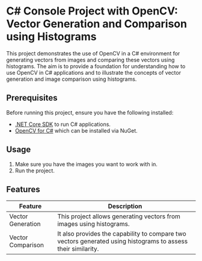 # C# Console Project with OpenCV: Vector Generation and Comparison using Histograms

This project demonstrates the use of OpenCV in a C# environment for generating vectors from images and comparing these vectors using histograms. The aim is to provide a foundation for understanding how to use OpenCV in C# applications and to illustrate the concepts of vector generation and image comparison using histograms.

## Prerequisites

Before running this project, ensure you have the following installed:

- [.NET Core SDK](https://dotnet.microsoft.com/download) to run C# applications.
- [OpenCV for C#](https://opencv.org/) which can be installed via NuGet.

## Usage
1. Make sure you have the images you want to work with in.
2. Run the project.

## Features 

| Feature              | Description                                                                                                            |
|----------------------|------------------------------------------------------------------------------------------------------------------------|
| Vector Generation    | This project allows generating vectors from images using histograms.                                                   |
| Vector Comparison    | It also provides the capability to compare two vectors generated using histograms to assess their similarity.          |



